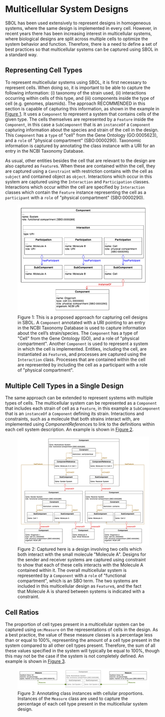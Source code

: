 # Multicellular System Designs

SBOL has been used extensively to represent designs in homogeneous
systems, where the same design is implemented in every cell. However,
in recent years there has been increasing interest in multicellular
systems, where biological designs are split across multiple cells to
optimize the system behavior and function. Therefore, there is a need
to define a set of best practices so that multicellular systems can be
captured using SBOL in a standard way.

## Representing Cell Types

To represent multicellular systems using SBOL, it is first necessary
to represent cells. When doing so, it is important to be able to
capture the following information: (i) taxonomy of the strain used,
(ii) interactions occurring within cells of this type, and (iii)
components inside the type of cell (e.g. genomes, plasmids). The
approach RECOMMENDED in this section is capable of capturing this
information, as shown in the example in [Figure 1](#figure-1). It uses a `Component`
to represent a system that contains cells of the given type. The cells
themselves are represented by a `Feature` inside the `Component`, in this
case a `SubComponent` that is an `instanceOf` a `Component` capturing
information about the species and strain of the cell in the
design. This `Component` has a `type` of "cell" from the Gene Ontology
(GO:0005623), and a `role` of "physical compartment"
(SBO:0000290). Taxonomic information is captured by annotating the
class instance with a URI for an entry in the NCBI Taxonomy Database.

As usual, other entities besides the cell that are relevant to the
design are also captured as `Feature`s. When these are contained within
the cell, they are captured using a `Constraint` with restriction
contains with the cell as `subject` and contained object as
`object`. Interactions which occur in this system are captured using the
`Interaction` and `Participation` classes. Interactions which occur within
the cell are specified by `Interaction` classes which contain the
`Feature` instance representing the cell as a `participant` with a `role` of
"physical compartment" (SBO:0000290).

<figure>
  <a id="figure-1">
  <img src="cell_representation.png" alt="Cell Representation UML diagram">
  </a><br/>
  <figcaption>
    Figure 1: This is a proposed approach for capturing cell designs in
    SBOL. A <code>Component</code> annotated with a URI pointing to an entry in the
    NCBI Taxonomy Database is used to capture information about the cell’s
    strain/species. The <code>Component</code> has a type of "Cell" from the Gene
    Ontology (GO), and a role of "physical compartment". Another <code>Component</code>
    is used to represent a system in which the cell is
    implemented. Entities, including the cell, are instantiated as
    <code>Feature</code>s, and processes are captured using the <code>Interaction</code>
    class. Processes that are contained within the cell are represented by
    including the cell as a participant with a role of "physical
    compartment".
  </figcaption>
</figure>

## Multiple Cell Types in a Single Design

The same approach can be extended to represent systems with multiple
types of cells. The multicellular system can be represented as a
`Component` that includes each strain of cell as a `Feature`, in this
example a `SubComponent` that is an `instanceOf` a `Component` defining
its strain. Interactions and constraints, such as a molecule that both
strains interact with, are implemented using *ComponentReference*s to
link to the definitions within each cell system description. An
example is shown in [Figure 2](#figure-2).

<figure>
  <a id="figure-2">
  <img src="two_cell_representation.png" alt="Two Cell Representation UML diagram">
  </a><br/>
  <figcaption>
    Figure 2: Captured here is a design involving two cells which both
    interact with the small molecule "Molecule A". Designs for the
    sender and receiver systems are captured using constraint to show
    that each of these cells interacts with the Molecule A contained
    within it. The overall multicellular system is represented by a
    <code>Component</code> with a <code>role</code> of "functional compartment", which is an SBO
    term. The two systems are included in this multicellular design as
    <code>Feature</code>s, and the fact that Molecule A is shared between systems is
    indicated with a constraint.
  </figcaption>
</figure>

## Cell Ratios

The proportion of cell types present in a multicellular system can be
captured using `om:Measure` on the representations of cells in the
design. As a best practice, the value of these measure classes is a
percentage less than or equal to 100%, representing the amount of a
cell type present in the system compared to all other cell types
present. Therefore, the sum of all these values specified in the
system will typically be equal to 100%, though this may not be the
case if the system is not completely defined. An example is shown in
[Figure 3](#figure-3).

<figure>
  <a id="figure-3">
  <img src="cell_ratios.png" alt="Cell Ratios UML diagram">
  </a><br/>
  <figcaption>Figure 3: Annotating class instances with cellular proportions. Instances of the <code>Measure</code> class are used to capture the percentage of each cell type present in the multicellular system design.
  </figcaption>
</figure>
